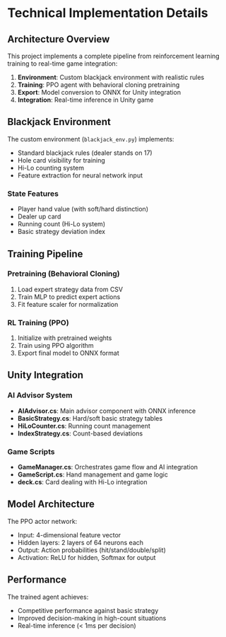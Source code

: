 # Technical Implementation Details

## Architecture Overview

This project implements a complete pipeline from reinforcement learning training to real-time game integration:

1. **Environment**: Custom blackjack environment with realistic rules
2. **Training**: PPO agent with behavioral cloning pretraining
3. **Export**: Model conversion to ONNX for Unity integration
4. **Integration**: Real-time inference in Unity game

## Blackjack Environment

The custom environment (`blackjack_env.py`) implements:
- Standard blackjack rules (dealer stands on 17)
- Hole card visibility for training
- Hi-Lo counting system
- Feature extraction for neural network input

### State Features
- Player hand value (with soft/hard distinction)
- Dealer up card
- Running count (Hi-Lo system)
- Basic strategy deviation index

## Training Pipeline

### Pretraining (Behavioral Cloning)
1. Load expert strategy data from CSV
2. Train MLP to predict expert actions
3. Fit feature scaler for normalization

### RL Training (PPO)
1. Initialize with pretrained weights
2. Train using PPO algorithm
3. Export final model to ONNX format

## Unity Integration

### AI Advisor System
- **AIAdvisor.cs**: Main advisor component with ONNX inference
- **BasicStrategy.cs**: Hard/soft basic strategy tables
- **HiLoCounter.cs**: Running count management
- **IndexStrategy.cs**: Count-based deviations

### Game Scripts
- **GameManager.cs**: Orchestrates game flow and AI integration
- **GameScript.cs**: Hand management and game logic
- **deck.cs**: Card dealing with Hi-Lo integration

## Model Architecture

The PPO actor network:
- Input: 4-dimensional feature vector
- Hidden layers: 2 layers of 64 neurons each
- Output: Action probabilities (hit/stand/double/split)
- Activation: ReLU for hidden, Softmax for output

## Performance

The trained agent achieves:
- Competitive performance against basic strategy
- Improved decision-making in high-count situations
- Real-time inference (< 1ms per decision)

